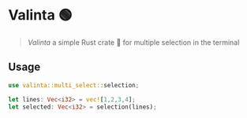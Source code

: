 # Valinta 🟢

> *Valinta* a simple Rust crate 🦀 for multiple selection in the terminal

## Usage

```rust
use valinta::multi_select::selection;

let lines: Vec<i32> = vec![1,2,3,4];
let selected: Vec<i32> = selection(lines);
```
